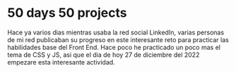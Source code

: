 # 50 days 50 projects

Hace ya varios dias mientras usaba la red social LinkedIn, varias personas de mi red publicaban su progreso en este interesante reto para practicar las habilidades base del Front End. Hace poco he practicado un poco mas el tema de CSS y JS, asi que el dia de hoy 27 de diciembre del 2022 empezare esta interesante actividad.